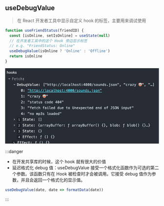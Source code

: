 ## useDebugValue

> 在 React 开发者工具中显示自定义 hook 的标签，主要用来调试使用

```javascript
function useFriendStatus(friendID) {
  const [isOnline, setIsOnline] = useState(null)
  // 在开发者工具中的这个 Hook 旁边显示标签
  // e.g. "FriendStatus: Online"
  useDebugValue(isOnline ? 'Online' : 'Offline')
  return isOnline
}
```

![react-usedebugvalue](../../../../static/img/debug-output-fetch-error-case.png)

:::danger

- 在开发共享库的时候，这个 hook 就有很大的价值
- 延迟格式化 debug 值：useDebugValue 接受一个格式化函数作为可选的第二个参数。该函数只有在 Hook 被检查时才会被调用。它接受 debug 值作为参数，并且会返回一个格式化的显示值。

```javascript
useDebugValue(date, date => formatData(date))
```

:::
